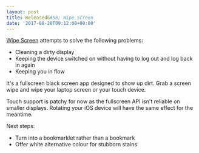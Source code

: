 ```yaml
---
layout: post
title: Released&#58; Wipe Screen
date: '2017-08-20T09:12:00+00:00'
---
```


[Wipe Screen](http://jordanm.co.uk/wipescreen) attempts to solve the following problems:

- Cleaning a dirty display
- Keeping the device switched on without having to log out and log back in again
- Keeping you in flow

It's a fullscreen black screen app designed to show up dirt. Grab a screen wipe and wipe your laptop screen or your touch device.

Touch support is patchy for now as the fullscreen API isn't reliable on smaller displays. Rotating your iOS device will have the same effect for the meantime.

Next steps:

- Turn into a bookmarklet rather than a bookmark
- Offer white alternative colour for stubborn stains
